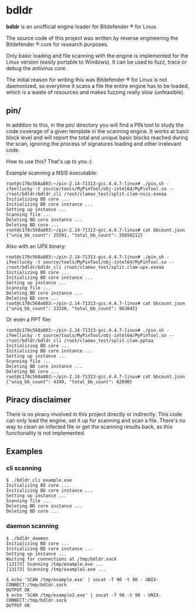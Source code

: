 # bdldr

**bdldr** is an unofficial engine loader for Bitdefender ® for Linux.

The source code of this project was written by reverse engineering the Bitdefender ® core for research purposes.

Only basic loading and file scanning with the engine is implemented for the Linux version (easily portable to Windows). It can be used to fuzz, trace or debug the antivirus core.

The initial reason for writing this was Bitdefender ® for Linux is not daemonized, so everytime it scans a file the entire engine has to be loaded, which is a waste of resources and makes fuzzing really slow (unfeasible).

## pin/

In addition to this, in the pin/ directory you will find a PIN tool to study the code coverage of a given template in the scanning engine. It works at basic block level and will report the total and unique basic blocks reached during the scan, ignoring the process of signatures loading and other irrelevant code.

How to use this? That's up to you :)

Example scanning a NSIS executable:
```
root@c170c568a803:~/pin-2.14-71313-gcc.4.4.7-linux# ./pin.sh -ifeellucky -t source/tools/MyPinTool/obj-intel64/MyPinTool.so -- /root/bdldr/bdldr_cli /root/clamav_test/split.clam-nsis.exeaa 
Initializing BD core ...
Initializing BD core instance ...
Setting up instance ...
Scanning file ...
Deleting BD core instance ...
Deleting BD core ...
root@c170c568a803:~/pin-2.14-71313-gcc.4.4.7-linux# cat bbcount.json 
{"uniq_bb_count": 25591, "total_bb_count": 35650212}
```

Also with an UPX binary:
```
root@c170c568a803:~/pin-2.14-71313-gcc.4.4.7-linux# ./pin.sh -ifeellucky -t source/tools/MyPinTool/obj-intel64/MyPinTool.so -- /root/bdldr/bdldr_cli /root/clamav_test/split.clam-upx.exeaa 
Initializing BD core ...
Initializing BD core instance ...
Setting up instance ...
Scanning file ...
Deleting BD core instance ...
Deleting BD core ...
root@c170c568a803:~/pin-2.14-71313-gcc.4.4.7-linux# cat bbcount.json 
{"uniq_bb_count": 23326, "total_bb_count": 963045}
```

Or even a PPT file:
```
root@c170c568a803:~/pin-2.14-71313-gcc.4.4.7-linux# ./pin.sh -ifeellucky -t source/tools/MyPinTool/obj-intel64/MyPinTool.so -- /root/bdldr/bdldr_cli /root/clamav_test/split.clam.pptaa 
Initializing BD core ...
Initializing BD core instance ...
Setting up instance ...
Scanning file ...
Deleting BD core instance ...
Deleting BD core ...
root@c170c568a803:~/pin-2.14-71313-gcc.4.4.7-linux# cat bbcount.json 
{"uniq_bb_count": 4349, "total_bb_count": 62690}
```

## Piracy disclaimer

There is no piracy involved in this project directly or indirectly. This code can only load the engine, set it up for scanning and scan a file. There's no way to clean an infected file or get the scanning results back, as this functionality is not implemented.

## Examples

### cli scanning
```
$ ./bdldr_cli example.exe
Initializing BD core ...
Initializing BD core instance ...
Setting up instance ...
Scanning file ...
Deleting BD core instance ...
Deleting BD core ...
```

### daemon scanning
```
$ ./bdldr_daemon 
Initializing BD core ...
Initializing BD core instance ...
Setting up instance ...
Waiting for connections at /tmp/bdldr.sock
[13173] Scanning /tmp/example.exe ...
[13173] Scanning /tmp/example2.exe ...
```
```
$ echo 'SCAN /tmp/example.exe' | socat -T 90 -t 90 - UNIX-CONNECT:/tmp/bdldr.sock
OUTPUT OK
$ echo 'SCAN /tmp/example2.exe' | socat -T 90 -t 90 - UNIX-CONNECT:/tmp/bdldr.sock
OUTPUT OK
```

